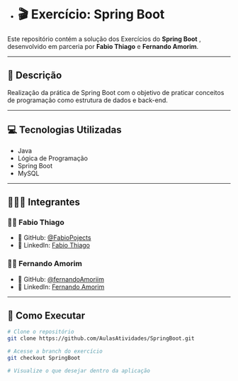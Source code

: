 - # 🎬 Exercício: Spring Boot
Este repositório contém a solução dos Exercícios do **Spring Boot** , desenvolvido em parceria por **Fabio Thiago** e **Fernando Amorim**.

---

## 🧾 Descrição

Realização da prática de Spring Boot com o objetivo de praticar conceitos de programação como estrutura de dados e back-end.

---

## 💻 Tecnologias Utilizadas

- Java
- Lógica de Programação
- Spring Boot
- MySQL

---

## 🧑‍🤝‍🧑 Integrantes

### 👨‍💻 Fabio Thiago  
- 🔗 GitHub: [@FabioPojects](https://github.com/FabioPojects)  
- 💼 LinkedIn: [Fabio Thiago](https://www.linkedin.com/in/fabio-thiago-63375330b/)

### 👨‍💻 Fernando Amorim  
- 🔗 GitHub: [@fernandoAmoriim](https://github.com/fernandoAmoriim)  
- 💼 LinkedIn: [Fernando Amorim](https://www.linkedin.com/in/fernando-amorim-5b328a341/)

---

## 🚀 Como Executar

```bash
# Clone o repositório
git clone https://github.com/AulasAtividades/SpringBoot.git

# Acesse a branch do exercício
git checkout SpringBoot

# Visualize o que desejar dentro da aplicação

